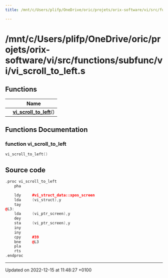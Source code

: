 ```yaml
---
title: /mnt/c/Users/plifp/OneDrive/oric/projets/orix-software/vi/src/functions/subfunc/vi/vi_scroll_to_left.s

---
```


# /mnt/c/Users/plifp/OneDrive/oric/projets/orix-software/vi/src/functions/subfunc/vi/vi_scroll_to_left.s



## Functions

|                | Name           |
| -------------- | -------------- |
| | **[vi_scroll_to_left](Files/vi__scroll__to__left_8s.md#function-vi-scroll-to-left)**() |


## Functions Documentation

### function vi_scroll_to_left

```cpp
vi_scroll_to_left()
```




## Source code

```cpp
.proc vi_scroll_to_left
    pha

    ldy     #vi_struct_data::xpos_screen
    lda     (vi_struct),y
    tay
@L3:
    lda     (vi_ptr_screen),y
    dey
    sta     (vi_ptr_screen),y
    iny
    iny
    cpy     #39
    bne     @L3
    pla
    rts
.endproc
```


-------------------------------

Updated on 2022-12-15 at 11:48:27 +0100
